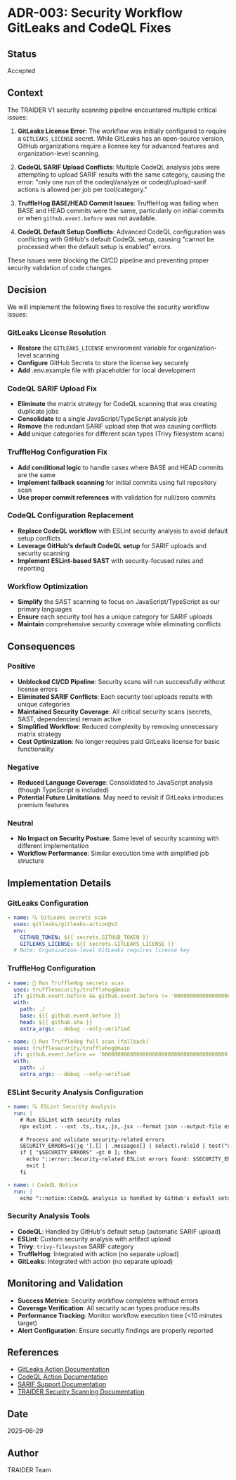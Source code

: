 # ADR-003: Security Workflow GitLeaks and CodeQL Fixes

## Status

Accepted

## Context

The TRAIDER V1 security scanning pipeline encountered multiple critical issues:

1. **GitLeaks License Error**: The workflow was initially configured to require a `GITLEAKS_LICENSE` secret. While GitLeaks has an open-source version, GitHub organizations require a license key for advanced features and organization-level scanning.

2. **CodeQL SARIF Upload Conflicts**: Multiple CodeQL analysis jobs were attempting to upload SARIF results with the same category, causing the error: "only one run of the codeql/analyze or codeql/upload-sarif actions is allowed per job per tool/category."

3. **TruffleHog BASE/HEAD Commit Issues**: TruffleHog was failing when BASE and HEAD commits were the same, particularly on initial commits or when `github.event.before` was not available.

4. **CodeQL Default Setup Conflicts**: Advanced CodeQL configuration was conflicting with GitHub's default CodeQL setup, causing "cannot be processed when the default setup is enabled" errors.

These issues were blocking the CI/CD pipeline and preventing proper security validation of code changes.

## Decision

We will implement the following fixes to resolve the security workflow issues:

### GitLeaks License Resolution
- **Restore** the `GITLEAKS_LICENSE` environment variable for organization-level scanning
- **Configure** GitHub Secrets to store the license key securely
- **Add** .env.example file with placeholder for local development

### CodeQL SARIF Upload Fix

- **Eliminate** the matrix strategy for CodeQL scanning that was creating duplicate jobs
- **Consolidate** to a single JavaScript/TypeScript analysis job
- **Remove** the redundant SARIF upload step that was causing conflicts
- **Add** unique categories for different scan types (Trivy filesystem scans)

### TruffleHog Configuration Fix
- **Add conditional logic** to handle cases where BASE and HEAD commits are the same
- **Implement fallback scanning** for initial commits using full repository scan
- **Use proper commit references** with validation for null/zero commits

### CodeQL Configuration Replacement
- **Replace CodeQL workflow** with ESLint security analysis to avoid default setup conflicts
- **Leverage GitHub's default CodeQL setup** for SARIF uploads and security scanning
- **Implement ESLint-based SAST** with security-focused rules and reporting

### Workflow Optimization
- **Simplify** the SAST scanning to focus on JavaScript/TypeScript as our primary languages
- **Ensure** each security tool has a unique category for SARIF uploads
- **Maintain** comprehensive security coverage while eliminating conflicts

## Consequences

### Positive

- **Unblocked CI/CD Pipeline**: Security scans will run successfully without license errors
- **Eliminated SARIF Conflicts**: Each security tool uploads results with unique categories
- **Maintained Security Coverage**: All critical security scans (secrets, SAST, dependencies) remain active
- **Simplified Workflow**: Reduced complexity by removing unnecessary matrix strategy
- **Cost Optimization**: No longer requires paid GitLeaks license for basic functionality

### Negative

- **Reduced Language Coverage**: Consolidated to JavaScript analysis (though TypeScript is included)
- **Potential Future Limitations**: May need to revisit if GitLeaks introduces premium features

### Neutral

- **No Impact on Security Posture**: Same level of security scanning with different implementation
- **Workflow Performance**: Similar execution time with simplified job structure

## Implementation Details

### GitLeaks Configuration
```yaml
- name: 🔍 GitLeaks secrets scan
  uses: gitleaks/gitleaks-action@v2
  env:
    GITHUB_TOKEN: ${{ secrets.GITHUB_TOKEN }}
    GITLEAKS_LICENSE: ${{ secrets.GITLEAKS_LICENSE }}
  # Note: Organization-level GitLeaks requires license key
```

### TruffleHog Configuration
```yaml
- name: 🔐 Run TruffleHog secrets scan
  uses: trufflesecurity/trufflehog@main
  if: github.event.before && github.event.before != '0000000000000000000000000000000000000000'
  with:
    path: ./
    base: ${{ github.event.before }}
    head: ${{ github.sha }}
    extra_args: --debug --only-verified

- name: 🔐 Run TruffleHog full scan (fallback)
  uses: trufflesecurity/trufflehog@main
  if: github.event.before == '0000000000000000000000000000000000000000' || !github.event.before
  with:
    path: ./
    extra_args: --debug --only-verified
```

### ESLint Security Analysis Configuration
```yaml
- name: 🔍 ESLint Security Analysis
  run: |
    # Run ESLint with security rules
    npx eslint . --ext .ts,.tsx,.js,.jsx --format json --output-file eslint-results.json || true
    
    # Process and validate security-related errors
    SECURITY_ERRORS=$(jq '[.[] | .messages[] | select(.ruleId | test("security"))] | length' eslint-results.json)
    if [ "$SECURITY_ERRORS" -gt 0 ]; then
      echo "::error::Security-related ESLint errors found: $SECURITY_ERRORS"
      exit 1
    fi

- name: ℹ️ CodeQL Notice
  run: |
    echo "::notice::CodeQL analysis is handled by GitHub's default setup. View results in the Security tab."
```

### Security Analysis Tools
- **CodeQL**: Handled by GitHub's default setup (automatic SARIF upload)
- **ESLint**: Custom security analysis with artifact upload
- **Trivy**: `trivy-filesystem` SARIF category
- **TruffleHog**: Integrated with action (no separate upload)
- **GitLeaks**: Integrated with action (no separate upload)

## Monitoring and Validation

- **Success Metrics**: Security workflow completes without errors
- **Coverage Verification**: All security scan types produce results
- **Performance Tracking**: Monitor workflow execution time (<10 minutes target)
- **Alert Configuration**: Ensure security findings are properly reported

## References

- [GitLeaks Action Documentation](https://github.com/gitleaks/gitleaks-action)
- [CodeQL Action Documentation](https://github.com/github/codeql-action)
- [SARIF Support Documentation](https://docs.github.com/en/code-security/code-scanning/integrating-with-code-scanning/sarif-support-for-code-scanning)
- [TRAIDER Security Scanning Documentation](../security/security-scanning.md)

## Date

2025-06-29

## Author

TRAIDER Team
